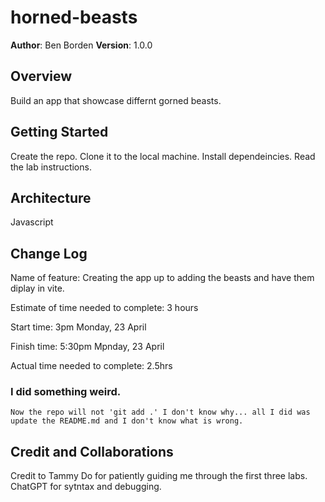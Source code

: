 # horned-beasts
**Author**: Ben Borden
**Version**: 1.0.0

## Overview
Build an app that showcase differnt gorned beasts.

## Getting Started
Create the repo.
Clone it to the local machine.
Install dependeincies.
Read the lab instructions.


## Architecture
Javascript


## Change Log
Name of feature: Creating the app up to adding the beasts and have them diplay in vite.

Estimate of time needed to complete: 3 hours

Start time: 3pm Monday, 23 April

Finish time: 5:30pm Mpnday, 23 April

Actual time needed to complete: 2.5hrs

### I did something weird.
    Now the repo will not 'git add .' I don't know why... all I did was update the README.md and I don't know what is wrong.
    
## Credit and Collaborations
Credit to Tammy Do for patiently guiding me through the first three labs.
ChatGPT for sytntax and debugging.
